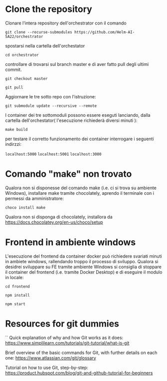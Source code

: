 # Clone the repository
Clonare l'intera repository dell'orchestrator con il comando 

`git clone --recurse-submodules https://github.com/Helm-AI-SA22/orchestrator`

spostarsi nella cartella dell'orchestator

`cd orchestrator`

controllare di trovarsi sul branch master e di aver fatto pull degli ultimi commit.

`git checkout master`

`git pull`

Aggiornare le tre sotto repo con l'istruzione: 

`git submodule update --recursive --remote`

I container dei tre sottomoduli possono essere eseguti  lanciando, dalla cartella dell'orchestator( l'esecuzione richiederà diversi minuti ): 

`make build` 

per testare il corretto funzionamento dei container interrogare i seguenti indirzzi: 

`localhost:5000`
`localhost:5001`
`localhost:3000`

# Comando "make" non trovato
Qualora non si disponesse del comando make (i.e. ci si trova su ambiente Windows), 
installare make tramite chocolately, aprendo il terminale con i permessi da amministratore: 

`choco install make`

Qualora non si disponga di chocolately, installora da https://docs.chocolatey.org/en-us/choco/setup

# Frontend in ambiente windows

L'esecuzione del frontend da container docker può richiedere svariati minuti in ambiete windows, rallendando troppo il processo di sviluppo. 
Qualora si desidrei sviluppare su FE tramite ambiente Windows si consiglia di stoppare il container del frontend (i.e. tramite Docker Desktop)
e di eseguire il modulo in locale: 

`cd frontend`

`npm install` 

`npm start`


# Resources for git dummies

`` Quick explanation of why and how Git works as it does: https://www.simplilearn.com/tutorials/git-tutorial/what-is-git

Brief overview of the basic commands for Git, with further details on each one: https://www.atlassian.com/git/glossary

Tutorial on how to use Git, step-by-step: https://product.hubspot.com/blog/git-and-github-tutorial-for-beginners
